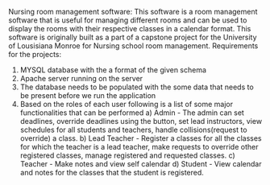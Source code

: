 Nursing room management software:
This software is a room management software that is useful for managing different rooms and can be used to display
the rooms with their respective classes in a calendar format. This software is originally built as a part of a capstone
project for the University of Lousisiana Monroe for Nursing school room management.
Requirements for the projects:
1) MYSQL database with the a format of  the given schema
2) Apache server running on the server
3) The database needs to be populated with the some data that needs to be present before we run the application
4) Based on the roles of each user following  is a list of some major functionalities that can be performed
	a) Admin - The admin can set deadlines, override deadlines using the button, set lead instructors, view schedules
	for all students and teachers, handle collisions(request to override) a class.
	b) Lead Teacher - Register a classes for all the classes for which the teacher is a lead teacher, make requests
	to override other registered classes, manage registered and requested classes.
	c) Teacher - Make notes and view self calendar
	d) Student - View calendar and notes for the classes that the student is  registered.  
